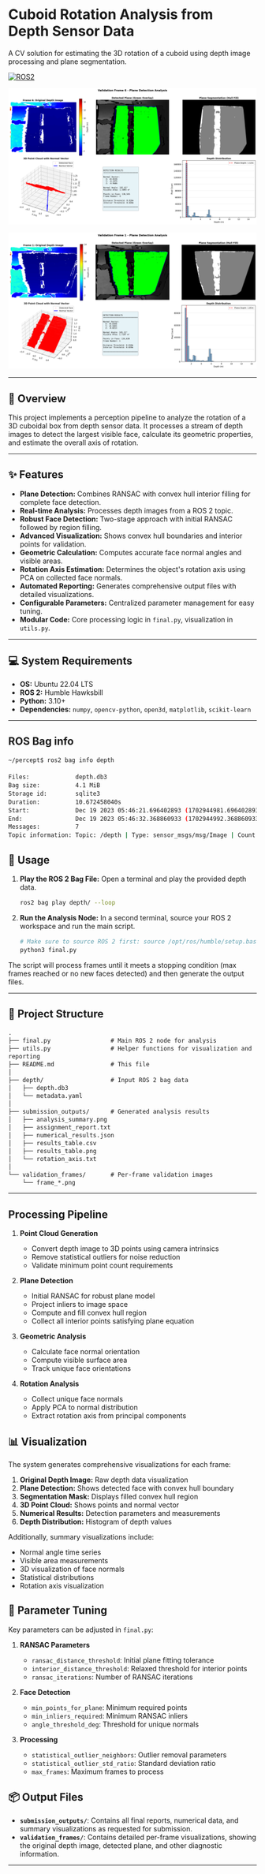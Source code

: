# Cuboid Rotation Analysis from Depth Sensor Data

A CV solution for estimating the 3D rotation of a cuboid using depth image processing and plane segmentation.

[![ROS2](https://img.shields.io/badge/ROS2-Humble-blue)](https://docs.ros.org/en/humble/Releases/Release-Humble-Hawksbill.html)

![alt text](validation_frames/frame_006_validation.png) 

![alt text](validation_frames/frame_001_validation.png) 

---

## 🎯 Overview

This project implements a perception pipeline to analyze the rotation of a 3D cuboidal box from depth sensor data. It processes a stream of depth images to detect the largest visible face, calculate its geometric properties, and estimate the overall axis of rotation.

---

## ✨ Features

- **Plane Detection:** Combines RANSAC with convex hull interior filling for complete face detection.
- **Real-time Analysis:** Processes depth images from a ROS 2 topic.
- **Robust Face Detection:** Two-stage approach with initial RANSAC followed by region filling.
- **Advanced Visualization:** Shows convex hull boundaries and interior points for validation.
- **Geometric Calculation:** Computes accurate face normal angles and visible areas.
- **Rotation Axis Estimation:** Determines the object's rotation axis using PCA on collected face normals.
- **Automated Reporting:** Generates comprehensive output files with detailed visualizations.
- **Configurable Parameters:** Centralized parameter management for easy tuning.
- **Modular Code:** Core processing logic in `final.py`, visualization in `utils.py`.

---

## 💻 System Requirements

- **OS:** Ubuntu 22.04 LTS
- **ROS 2:** Humble Hawksbill
- **Python:** 3.10+
- **Dependencies:** `numpy`, `opencv-python`, `open3d`, `matplotlib`, `scikit-learn`

---

## ROS Bag info

```bash
~/percept$ ros2 bag info depth

Files:             depth.db3
Bag size:          4.1 MiB
Storage id:        sqlite3
Duration:          10.672458040s
Start:             Dec 19 2023 05:46:21.696402893 (1702944981.696402893)
End:               Dec 19 2023 05:46:32.368860933 (1702944992.368860933)
Messages:          7
Topic information: Topic: /depth | Type: sensor_msgs/msg/Image | Count: 7 | Serialization Format: cdr
```

## 🚀 Usage

1.  **Play the ROS 2 Bag File:**
    Open a terminal and play the provided depth data.
    ```bash
    ros2 bag play depth/ --loop
    ```

2.  **Run the Analysis Node:**
    In a second terminal, source your ROS 2 workspace and run the main script.
    ```bash
    # Make sure to source ROS 2 first: source /opt/ros/humble/setup.bash
    python3 final.py
    ```

The script will process frames until it meets a stopping condition (max frames reached or no new faces detected) and then generate the output files.

---

## 📁 Project Structure

```
.
├── final.py                 # Main ROS 2 node for analysis
├── utils.py                 # Helper functions for visualization and reporting
├── README.md                # This file
│
├── depth/                   # Input ROS 2 bag data
│   ├── depth.db3
│   └── metadata.yaml
│
├── submission_outputs/      # Generated analysis results
│   ├── analysis_summary.png
│   ├── assignment_report.txt
│   ├── numerical_results.json
│   ├── results_table.csv
│   ├── results_table.png
│   └── rotation_axis.txt
│
└── validation_frames/       # Per-frame validation images
    └── frame_*.png
```

---


## Processing Pipeline

1. **Point Cloud Generation**
   - Convert depth image to 3D points using camera intrinsics
   - Remove statistical outliers for noise reduction
   - Validate minimum point count requirements

2. **Plane Detection**
   - Initial RANSAC for robust plane model
   - Project inliers to image space
   - Compute and fill convex hull region
   - Collect all interior points satisfying plane equation

3. **Geometric Analysis**
   - Calculate face normal orientation
   - Compute visible surface area
   - Track unique face orientations

4. **Rotation Analysis**
   - Collect unique face normals
   - Apply PCA to normal distribution
   - Extract rotation axis from principal components

## 📊 Visualization

The system generates comprehensive visualizations for each frame:

1. **Original Depth Image:** Raw depth data visualization
2. **Plane Detection:** Shows detected face with convex hull boundary
3. **Segmentation Mask:** Displays filled convex hull region
4. **3D Point Cloud:** Shows points and normal vector
5. **Numerical Results:** Detection parameters and measurements
6. **Depth Distribution:** Histogram of depth values

Additionally, summary visualizations include:
- Normal angle time series
- Visible area measurements
- 3D visualization of face normals
- Statistical distributions
- Rotation axis visualization

## 🔧 Parameter Tuning

Key parameters can be adjusted in `final.py`:

1. **RANSAC Parameters**
   - `ransac_distance_threshold`: Initial plane fitting tolerance
   - `interior_distance_threshold`: Relaxed threshold for interior points
   - `ransac_iterations`: Number of RANSAC iterations

2. **Face Detection**
   - `min_points_for_plane`: Minimum required points
   - `min_inliers_required`: Minimum RANSAC inliers
   - `angle_threshold_deg`: Threshold for unique normals

3. **Processing**
   - `statistical_outlier_neighbors`: Outlier removal parameters
   - `statistical_outlier_std_ratio`: Standard deviation ratio
   - `max_frames`: Maximum frames to process

## 📦 Output Files

- **`submission_outputs/`**: Contains all final reports, numerical data, and summary visualizations as requested for submission.
- **`validation_frames/`**: Contains detailed per-frame visualizations, showing the original depth image, detected plane, and other diagnostic information.

---
